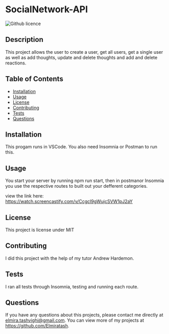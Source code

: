 # SocialNetwork-API
![Github licence](http://img.shields.io/badge/license-MIT-blue.svg)
    
## Description 
This project allows the user to create a user, get all users, get a single user as well as add thoughts, update and delete thoughts and add and delete reactions.
## Table of Contents
* [Installation](#installation)
* [Usage](#usage)
* [License](#license)
* [Contributing](#contributing)
* [Tests](#tests)
* [Questions](#questions)
    
## Installation 
This progam runs in VSCode. You also need Insomnia or Postman to run this.

## Usage 
You start your server by running npm run start, then in postmanor Insomnia you use the respective routes to built out your defferent categories.

view the link here: https://watch.screencastify.com/v/Ccgcl9gWujcSVW1pJ2aY


## License 
This project is license under MIT

## Contributing 
I did this project with the help of my tutor Andrew Hardemon.

## Tests
I ran all tests through Insomnia, testing and running each route.

## Questions
If you have any questions about this projects, please contact me directly at elmira.tashvighi@gmail.com. 
You can view more of my projects at https://github.com/Elmiratash.
